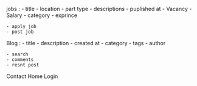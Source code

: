 jobs :
    - title 
    - location
    - part type
    - descriptions
    - puplished at
    - Vacancy
    - Salary
    - category
    - exprince

    - apply job
    - post job

Blog :
    - title 
    - description
    - created at
    - category
    - tags 
    - author

    - search
    - comments
    - resnt post


Contact
Home
Login
